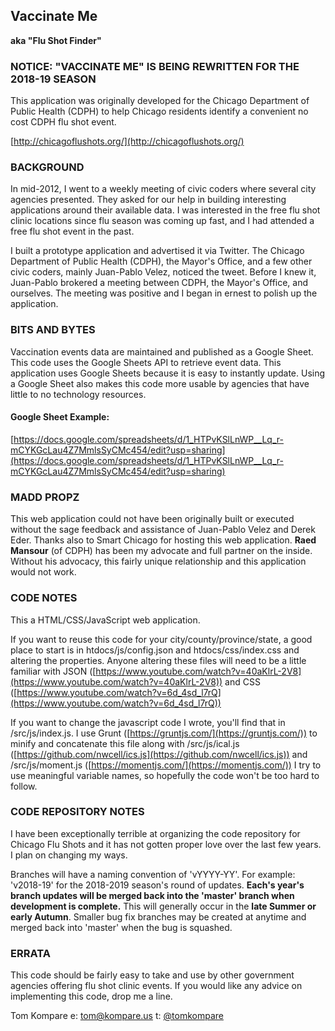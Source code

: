 ## Vaccinate Me

**aka "Flu Shot Finder"**

### NOTICE: "VACCINATE ME" IS BEING REWRITTEN FOR THE 2018-19 SEASON

This application was originally developed for the Chicago Department of Public Health (CDPH) to help Chicago residents identify a convenient no cost CDPH flu shot event.

[http://chicagoflushots.org/](http://chicagoflushots.org/)

### BACKGROUND
In mid-2012, I went to a weekly meeting of civic coders where several city agencies presented. They asked for our help in building interesting applications around their available data. I was interested in the free flu shot clinic locations since flu season was coming up fast, and I had attended a free flu shot event in the past.

I built a prototype application and advertised it via Twitter. The Chicago Department of Public Health (CDPH), the Mayor's Office, and a few other civic coders, mainly Juan-Pablo Velez, noticed the tweet. Before I knew it, Juan-Pablo brokered a meeting between CDPH, the Mayor's Office, and ourselves. The meeting was positive and I began in ernest to polish up the application.

### BITS AND BYTES
Vaccination events data are maintained and published as a Google Sheet. This code uses the Google Sheets API to retrieve event data. This application uses Google Sheets because it is easy to instantly update. Using a Google Sheet also makes this code more usable by agencies that have little to no technology resources.

#### Google Sheet Example:
[https://docs.google.com/spreadsheets/d/1_HTPvKSlLnWP__Lq_r-mCYKGcLau4Z7MmlsSyCMc454/edit?usp=sharing](https://docs.google.com/spreadsheets/d/1_HTPvKSlLnWP__Lq_r-mCYKGcLau4Z7MmlsSyCMc454/edit?usp=sharing)

### MADD PROPZ
This web application could not have been originally built or executed without the sage feedback and assistance of Juan-Pablo Velez and Derek Eder. Thanks also to Smart Chicago for hosting this web application. **Raed Mansour** (of CDPH) has been my advocate and full partner on the inside. Without his advocacy, this fairly unique relationship and this application would not work.

### CODE NOTES
This a HTML/CSS/JavaScript web application.

If you want to reuse this code for your city/county/province/state, a good place to start is in htdocs/js/config.json and htdocs/css/index.css and altering the properties. Anyone altering these files will need to be a little familiar with JSON ([https://www.youtube.com/watch?v=40aKlrL-2V8](https://www.youtube.com/watch?v=40aKlrL-2V8)) and CSS ([https://www.youtube.com/watch?v=6d_4sd_l7rQ](https://www.youtube.com/watch?v=6d_4sd_l7rQ))

If you want to change the javascript code I wrote, you'll find that in /src/js/index.js. I use Grunt ([https://gruntjs.com/](https://gruntjs.com/)) to minify and concatenate this file along with /src/js/ical.js ([https://github.com/nwcell/ics.js](https://github.com/nwcell/ics.js)) and /src/js/moment.js ([https://momentjs.com/](https://momentjs.com/)) I try to use meaningful variable names, so hopefully the code won't be too hard to follow.

### CODE REPOSITORY NOTES
I have been exceptionally terrible at organizing the code repository for Chicago Flu Shots and it has not gotten proper love over the last few years. I plan on changing my ways.

Branches will have a naming convention of 'vYYYY-YY'. For example: 'v2018-19' for the 2018-2019 season's round of updates. **Each's year's branch updates will be merged back into the 'master' branch when development is complete.** This will generally occur in the **late Summer or early Autumn**. Smaller bug fix branches may be created at anytime and merged back into 'master' when the bug is squashed.

### ERRATA
This code should be fairly easy to take and use by other government agencies offering flu shot clinic events. If you would like any advice on implementing this code, drop me a line.

Tom Kompare
e: [tom@kompare.us](mailto:tom@kompare.us)
t: [@tomkompare](//twitter.com/tomkompare)